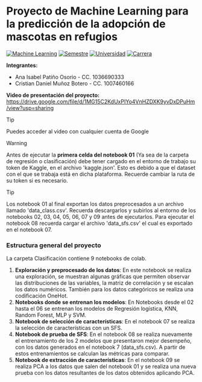 # Proyecto de Machine Learning para la predicción de la adopción de mascotas en refugios
[![Machine Learning](https://img.shields.io/badge/Asignatura-Modelos%20y%20simulación%20de%20sistemas%20II-red)](https://jdariasl.github.io/Intro_ML_2025/intro.html)
[![Semestre](https://img.shields.io/badge/Semestre-2025%201-blue)]()
[![Universidad](https://img.shields.io/badge/Universidad-UdeA-green)]()
[![Carrera](https://img.shields.io/badge/Carrera-Ingeniería%20de%20sistemas-orange)]()

**Integrantes:**
- Ana Isabel Patiño Osorio - CC. 1036690333
- Cristian Daniel Muñoz Botero - CC. 1007460166

**Video de presentación del proyecto:**
https://drive.google.com/file/d/1MG15C2KdUxPIYo4VnHZDXK9yvDxDPuHm/view?usp=sharing

> [!TIP]
> Puedes acceder al video con cualquier cuenta de Google


> [!WARNING]  
> Antes de ejecutar la **primera celda del notebook 01** (Ya sea de la carpeta de regresión o clasificación) debe tener cargado en el entorno de trabajo su token de Kaggle, en el archivo 'kaggle.json'. Esto es debido a que el dataset con el que se trabaja está en dicha plataforma. Recuerde cambiar la ruta de su token si es necesario.

> [!TIP]
> Los notebook 01 al final exportan los datos preprocesados a un archivo llamado 'data_class.csv'. Recuerda descargarlos y subirlos al entorno de los notebooks 02, 03, 04, 05, 06, 07 y 09 antes de ejecutarlos. Para ejecutar el notebook 08 recuerda cargar el archivo 'data_sfs.csv' el cual es exportado en el notebook 07. 

### Estructura general del proyecto
La carpeta Clasificación contiene 9 notebooks de colab. 
1. **Exploración y preprocesado de los datos**: En este notebook se realiza una exploración, se muestran algunas gráficas que permiten observar las distribuciones de las variables, la matriz de correlación y se escalan los datos numéricos. También para los datos categóricos se realiza una codificación OneHot.
2. **Notebooks donde se entrenan los modelos**: En Notebooks desde el 02 hasta el 06 se entrenan los modelos de Regresión logística, KNN, Random Forest, MLP y SVM.
3. **Notebook de selección de características**: En el notebook 07 se realiza la selección de características con un SFS.
4. **Notebook de prueba de SFS**: En el notebook 08 se realiza nuevamente el entrenamiento de los 2 modelos que presentaron mejor desempeño, con los datos generados en el notebook 7 (data_sfs.csv). A partir de estos entrenamientos se calculan las métricas para comparar.
5. **Notebook de extracción de características**: En el notebook 09 se realiza PCA a los datos que salen del notebook 01 y se realiza una nueva prueba con los datos resultantes de los datos obtenidos aplicando PCA.   
